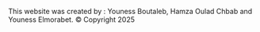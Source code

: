 This website was created by : Youness Boutaleb, Hamza Oulad Chbab and Youness Elmorabet.
© Copyright 2025
